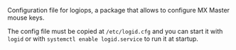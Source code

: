 Configuration file for logiops, a package that allows to configure MX Master mouse keys.

The config file must be copied at ```/etc/logid.cfg``` and you can start it with ```logid``` or with ```systemctl enable logid.service``` to run it at startup.
